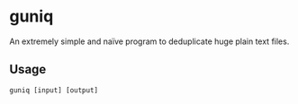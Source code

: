 # guniq

An extremely simple and naïve program to deduplicate huge plain text files.

## Usage

```text
guniq [input] [output]
```
